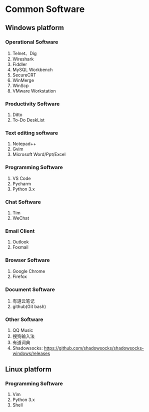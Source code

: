 # Common Software

## Windows platform

### Operational Software

1. Telnet、Dig
2. Wireshark
3. Fiddler
4. MySQL Workbench
5. SecureCRT
6. WinMerge
7. WinScp
8. VMware Workstation

### Productivity Software

1. Ditto
2. To-Do DeskList

### Text editing software

1. Notepad++
2. Gvim
3. Microsoft Word/Ppt/Excel

### Programming Software

1. VS Code
2. Pycharm
3. Python 3.x

### Chat Software

1. Tim
2. WeChat

### Email Client

1. Outlook
2. Foxmail

### Browser Software

1. Google Chrome
2. Firefox

### Document Software

1. 有道云笔记
2. github(Git bash)

### Other Software

1. QQ Music
2. 搜狗输入法
3. 有道词典
4. Shadowsocks: <https://github.com/shadowsocks/shadowsocks-windows/releases>

## Linux platform

### Programming Software

1. Vim
2. Python 3.x
3. Shell